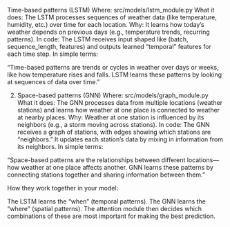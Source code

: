 Time-based patterns (LSTM)
Where: src/models/lstm_module.py
What it does:
The LSTM processes sequences of weather data (like temperature, humidity, etc.) over time for each location.
Why:
It learns how today’s weather depends on previous days (e.g., temperature trends, recurring patterns).
In code:
The LSTM receives input shaped like (batch, sequence_length, features) and outputs learned “temporal” features for each time step.
In simple terms:

“Time-based patterns are trends or cycles in weather over days or weeks, like how temperature rises and falls. LSTM learns these patterns by looking at sequences of data over time.”

2. Space-based patterns (GNN)
Where: src/models/graph_module.py
What it does:
The GNN processes data from multiple locations (weather stations) and learns how weather at one place is connected to weather at nearby places.
Why:
Weather at one station is influenced by its neighbors (e.g., a storm moving across stations).
In code:
The GNN receives a graph of stations, with edges showing which stations are “neighbors.” It updates each station’s data by mixing in information from its neighbors.
In simple terms:

“Space-based patterns are the relationships between different locations—how weather at one place affects another. GNN learns these patterns by connecting stations together and sharing information between them.”

How they work together in your model:

The LSTM learns the “when” (temporal patterns).
The GNN learns the “where” (spatial patterns).
The attention module then decides which combinations of these are most important for making the best prediction.